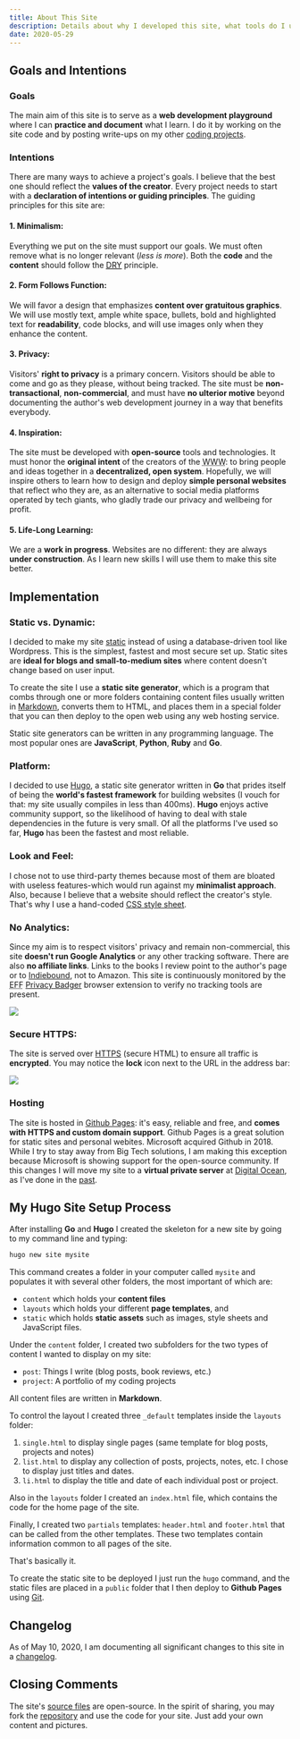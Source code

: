 ```yaml
---
title: About This Site
description: Details about why I developed this site, what tools do I use, and the process I follow to build it and deploy it
date: 2020-05-29
---
```


## Goals and Intentions

### Goals
The main aim of this site is to serve as a **web development playground** where I can **practice and document** what I learn. I do it by working on the site code and by posting write-ups on my other [coding projects](/project/).

### Intentions
There are many ways to achieve a project's goals. I believe that the best one should reflect the **values of the creator**. Every project needs to start with a **declaration of intentions or guiding principles**. The guiding principles for this site are:

#### 1. Minimalism: 
Everything we put on the site must support our goals. We must often remove what is no longer relevant (*less is more*). Both the **code** and the **content** should follow the <abbr title="Don't Repeat Yourself">[DRY](https://en.wikipedia.org/wiki/Don't_repeat_yourself)</abbr> principle. 

#### 2. Form Follows Function: 
We will favor a design that emphasizes **content over gratuitous graphics**. We will use mostly text, ample white space, bullets, bold and highlighted text for **readability**, code blocks, and will use images only when they enhance the content.

#### 3. Privacy: 
Visitors' **right to privacy** is a primary concern. Visitors should be able to come and go as they please, without being tracked. The site must be **non-transactional**, **non-commercial**, and must have **no ulterior motive** beyond documenting the author's web development journey in a way that benefits everybody.

#### 4. Inspiration: 
The site must be developed with **open-source** tools and technologies. It must honor the **original intent** of the creators of the <abbr title="Worldwide Web">WWW</abbr>: to bring people and ideas together in a **decentralized, open system**. Hopefully, we will inspire others to learn how to design and deploy **simple personal websites** that reflect who they are, as an alternative to social media platforms operated by tech giants, who gladly trade our privacy and wellbeing for profit.

#### 5. Life-Long Learning:
We are a **work in progress**. Websites are no different: they are always **under construction**. As I learn new skills I will use them to make this site better.

## Implementation

### Static vs. Dynamic: 
I decided to make my site [static](https://techterms.com/definition/staticwebsite) instead of using a database-driven tool like Wordpress. This is the simplest, fastest and most secure set up. Static sites are **ideal for blogs and small-to-medium sites** where content doesn't change based on user input. 

To create the site I use a **static site generator**, which is a program that combs through one or more folders containing content files usually written in [Markdown](https://daringfireball.net/projects/markdown/), converts them to HTML, and places them in a special folder that you can then deploy to the open web using any web hosting service. 

Static site generators can be written in any programming language. The most popular ones are **JavaScript**, **Python**, **Ruby** and **Go**.

### Platform: 
I decided to use [Hugo](https://gohugo.io), a static site generator written in **Go** that prides itself of being the **world's fastest framework** for building websites (I vouch for that: my site usually compiles in less than 400ms). **Hugo** enjoys active community support, so the likelihood of having to deal with stale dependencies in the future is very small. Of all the platforms I've used so far, **Hugo** has been the fastest and most reliable.

### Look and Feel: 
I chose not to use third-party themes because most of them are bloated with useless features-which would run against my **minimalist approach**. Also, because I believe that a website should reflect the creator's style. That's why I use a hand-coded [CSS style sheet](/css/minimal.css).

### No Analytics: 
Since my aim is to respect visitors' privacy and remain non-commercial, this site **doesn't run Google Analytics** or any other tracking software. There are also **no affiliate links**. Links to the books I review point to the author's page or to [Indiebound](https://www.indiebound.org/), not to Amazon. This site is continuously monitored by the <abbr title="Electronic Frontier Foundation">EFF</abbr> [Privacy Badger](https://privacybadger.org/) browser extension to verify no tracking tools are present.

<img src="/img/privacy.jpg" class="gallery large" />

### Secure HTTPS: 
The site is served over [HTTPS](/post/https/) (secure HTML) to ensure all traffic is **encrypted**. You may notice the **lock** icon next to the URL in the address bar:

<img src="/img/httpsms.jpg" />

### Hosting
The site is hosted in [Github Pages](https://pages.github.com): it's easy, reliable and free, and **comes with HTTPS and custom domain support**. Github Pages is a great solution for static sites and personal webites. Microsoft acquired Github in 2018. While I try to stay away from Big Tech solutions, I am making this exception because Microsoft is showing support for the open-source community. If this changes I will move my site to a **virtual private server** at [Digital Ocean](https://digitalocean.com), as I've done in the [past](/post/vps).

## My Hugo Site Setup Process

After installing **Go** and **Hugo** I created the skeleton for a new site by going to my command line and typing:

``` bash
hugo new site mysite
```
This command creates a folder in your computer called `mysite` and populates it with several other folders, the most important of which are:

* `content` which holds your **content files**
* `layouts` which holds your different **page templates**, and 
* `static` which holds **static assets** such as images, style sheets and JavaScript files.

Under the `content` folder, I created two subfolders for the two types of content I wanted to display on my site:

* `post`: Things I write (blog posts, book reviews, etc.)
* `project`: A portfolio of my coding projects

All content files are written in **Markdown**.

To control the layout I created three `_default` templates inside the `layouts` folder:

1. `single.html` to display single pages (same template for blog posts, projects and notes)
2. `list.html` to display any collection of posts, projects, notes, etc. I chose to display just titles and dates.
3. `li.html` to display the title and date of each individual post or project.

Also in the `layouts` folder I created an `index.html` file, which contains the code for the home page of the site.

Finally, I created two `partials` templates: `header.html` and `footer.html` that can be called from the other templates. These two templates contain information common to all pages of the site.

That's basically it. 

To create the static site to be deployed I just run the `hugo` command, and the static files are placed in a `public` folder that I then deploy to **Github Pages** using [Git](/post/gcs).

## Changelog

As of May 10, 2020, I am documenting all significant changes to this site in a [changelog](/post/changelog/).

## Closing Comments

The site's [source files](https://github.com/mariobox) are open-source. In the spirit of sharing, you may fork the [repository](https://github.com/mariobox) and use the code for your site. Just add your own content and pictures.

